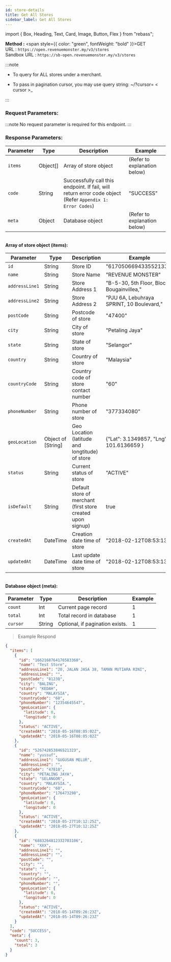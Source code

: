 ```yaml
---
id: store-details
title: Get All Stores
sidebar_label: Get All Stores
---
```


import { Box, Heading, Text, Card, Image, Button, Flex } from "rebass";

**Method :** <span style={{ color: "green", fontWeight: "bold" }}>GET</span><br/>
URL : `https://open.revenuemonster.my/v3/stores`<br/>
Sandbox URL : `https://sb-open.revenuemonster.my/v3/stores`

:::note

- To query for ALL stores under a merchant.

- To pass in pagination cursor, you may use query string: ~/?cursor= < cursor >\_

:::

### Request Parameters:

:::note
No request parameter is required for this endpoint.
:::

### Response Parameters:

| Parameter | Type     | Description                                                                                               | Example                      |
| --------- | -------- | --------------------------------------------------------------------------------------------------------- | ---------------------------- |
| `items`   | Object[] | Array of store object                                                                                     | (Refer to explanation below) |
| `code`    | String   | Successfully call this endpoint. If fail, will return error code object (Refer `Appendix 1: Error Codes`) | "SUCCESS"                    |
| `meta`    | Object   | Database object                                                                                           | (Refer to explanation below) |

<br/>
<strong>Array of store object (items):</strong>

| Parameter      | Type               | Description                                                 | Example                                   |
| -------------- | ------------------ | ----------------------------------------------------------- | ----------------------------------------- |
| `id`           | String             | Store ID                                                    | "6170506694335521334"                     |
| `name`         | String             | Store Name                                                  | "REVENUE MONSTER"                         |
| `addressLine1` | String             | Store Address 1                                             | "B-5-30, 5th Floor, Block Bougainvillea," |
| `addressLine2` | String             | Store Address 2                                             | "PJU 6A, Lebuhraya SPRINT, 10 Boulevard," |
| `postCode`     | String             | Postcode of store                                           | "47400"                                   |
| `city`         | String             | City of store                                               | "Petaling Jaya"                           |
| `state`        | String             | State of store                                              | "Selangor"                                |
| `country`      | String             | Country of store                                            | "Malaysia"                                |
| `countryCode`  | String             | Country code of store contact number                        | "60"                                      |
| `phoneNumber`  | String             | Phone number of store                                       | "377334080"                               |
| `geoLocation`  | Object of [String] | Geo Location (latitude and longtitude) of store             | {"Lat": 3.1349857, "Lng": 101.6136659 }   |
| `status`       | String             | Current status of store                                     | "ACTIVE"                                  |
| `isDefault`    | String             | Default store of merchant (first store created upon signup) | true                                      |
| `createdAt`    | DateTime           | Creation date time of store                                 | "2018-02-12T08:53:13Z"                    |
| `updatedAt`    | DateTime           | Last update date time of store                              | "2018-02-12T08:53:13Z"                    |

<br/>
<strong>Database object (meta):</strong>

| Parameter | Type   | Description                     | Example |
| --------- | ------ | ------------------------------- | ------- |
| `count`   | Int    | Current page record             | 1       |
| `total`   | Int    | Total record in database        | 1       |
| `cursor`  | String | Optional, if pagination exists. | 1       |

> Example Respond

```json
{
  "items": [
    {
      "id": "1662168764176583360",
      "name": "Test Store",
      "addressLine1": "20, JALAN JASA 38, TAMAN MUTIARA RINI",
      "addressLine2": "",
      "postCode": "81230",
      "city": "BALING",
      "state": "KEDAH",
      "country": "MALAYSIA",
      "countryCode": "60",
      "phoneNumber": "12354645547",
      "geoLocation": {
        "latitude": 0,
        "longitude": 0
      },
      "status": "ACTIVE",
      "createdAt": "2018-05-16T08:05:02Z",
      "updatedAt": "2018-05-16T08:05:02Z"
    },
    {
      "id": "526742853846521323",
      "name": "yussuf",
      "addressLine1": "GUGUSAN MELUR",
      "addressLine2": "",
      "postCode": "47810",
      "city": "PETALING JAYA",
      "state": "SELANGOR",
      "country": "MALAYSIA.",
      "countryCode": "60",
      "phoneNumber": "176473298",
      "geoLocation": {
        "latitude": 0,
        "longitude": 0
      },
      "status": "ACTIVE",
      "createdAt": "2018-05-27T10:12:25Z",
      "updatedAt": "2018-05-27T10:12:25Z"
    },
    {
      "id": "6883264812332703106",
      "name": "XXX",
      "addressLine1": "",
      "addressLine2": "",
      "postCode": "",
      "city": "",
      "state": "",
      "country": "",
      "countryCode": "",
      "phoneNumber": "",
      "geoLocation": {
        "latitude": 0,
        "longitude": 0
      },
      "status": "ACTIVE",
      "createdAt": "2018-05-14T09:26:23Z",
      "updatedAt": "2018-05-14T09:26:23Z"
    }
  ],
  "code": "SUCCESS",
  "meta": {
    "count": 3,
    "total": 3
  }
}
```

